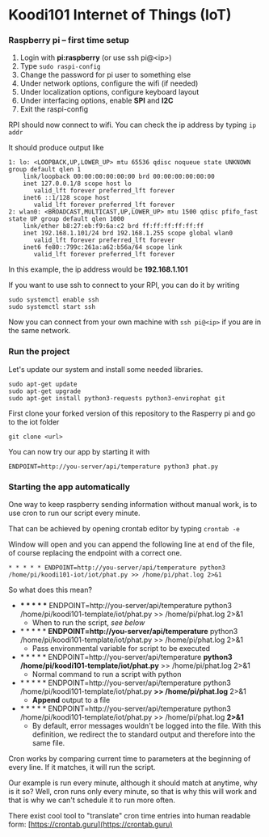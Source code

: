 # Koodi101  Internet of Things (IoT)

### Raspberry pi – first time setup
1. Login with **pi:raspberry** (or use ssh pi@\<ip\>)
2. Type ```sudo raspi-config```
3. Change the password for pi user to something else
4. Under network options, configure the wifi (if needed)
5. Under localization options, configure keyboard layout
6. Under interfacing options, enable **SPI** and **I2C**
7. Exit the raspi-config

RPI should now connect to wifi. You can check the ip address by typing
```ip addr```

It should produce output like
```
1: lo: <LOOPBACK,UP,LOWER_UP> mtu 65536 qdisc noqueue state UNKNOWN group default qlen 1
    link/loopback 00:00:00:00:00:00 brd 00:00:00:00:00:00
    inet 127.0.0.1/8 scope host lo
       valid_lft forever preferred_lft forever
    inet6 ::1/128 scope host 
       valid_lft forever preferred_lft forever
2: wlan0: <BROADCAST,MULTICAST,UP,LOWER_UP> mtu 1500 qdisc pfifo_fast state UP group default qlen 1000
    link/ether b8:27:eb:f9:6a:c2 brd ff:ff:ff:ff:ff:ff
    inet 192.168.1.101/24 brd 192.168.1.255 scope global wlan0
       valid_lft forever preferred_lft forever
    inet6 fe80::799c:261a:a62:b56a/64 scope link 
       valid_lft forever preferred_lft forever
```
In this example, the ip address would be **192.168.1.101**

If you want to use ssh to connect to your RPI, you can do it by writing
```
sudo systemctl enable ssh
sudo systemctl start ssh
```

Now you can connect from your own machine with ```ssh pi@<ip>``` if you are in the same network.

### Run the project
Let's update our system and install some needed libraries.
```
sudo apt-get update
sudo apt-get upgrade
sudo apt-get install python3-requests python3-envirophat git
```

First clone your forked version of this repository to the Rasperry pi and go to the iot folder
```
git clone <url>
```

You can now try our app by starting it with
```
ENDPOINT=http://you-server/api/temperature python3 phat.py
```

### Starting the app automatically

One way to keep raspberry sending information without manual
work, is to use cron to run our script every minute.

That can be achieved by opening crontab editor by typing ```crontab -e```

Window will open and you can append the following line at end of the file,
of course replacing the endpoint with a correct one.
```
* * * * * ENDPOINT=http://you-server/api/temperature python3 /home/pi/koodi101-iot/iot/phat.py >> /home/pi/phat.log 2>&1
```
So what does this mean?
* **\* \* \* \* \*** ENDPOINT=http://you-server/api/temperature python3 /home/pi/koodi101-template/iot/phat.py >> /home/pi/phat.log 2>&1
    * When to run the script, *see below*
* \* \* \* \* \* **ENDPOINT=http://you-server/api/temperature** python3 /home/pi/koodi101-template/iot/phat.py >> /home/pi/phat.log 2>&1
    * Pass environmental variable for script to be executed
* \* \* \* \* \* ENDPOINT=http://you-server/api/temperature **python3 /home/pi/koodi101-template/iot/phat.py** >> /home/pi/phat.log 2>&1
    * Normal command to run a script with python
* \* \* \* \* \* ENDPOINT=http://you-server/api/temperature python3 /home/pi/koodi101-template/iot/phat.py **>> /home/pi/phat.log** 2>&1
    * **Append** output to a file
* \* \* \* \* \* ENDPOINT=http://you-server/api/temperature python3 /home/pi/koodi101-template/iot/phat.py >> /home/pi/phat.log **2>&1**
    * By default, error messages wouldn't be logged into the file.
      With this definition, we redirect the to standard output and
      therefore into the same file.

Cron works by comparing current time to parameters at the beginning of every line.
If it matches, it will run the script.

Our example is run every minute, although
it should match at anytime, why is it so? Well, cron runs only every minute, so
that is why this will work and that is why we can't schedule it to run more often.

There exist cool tool to "translate" cron time entries into human readable form:
[https://crontab.guru](https://crontab.guru)
